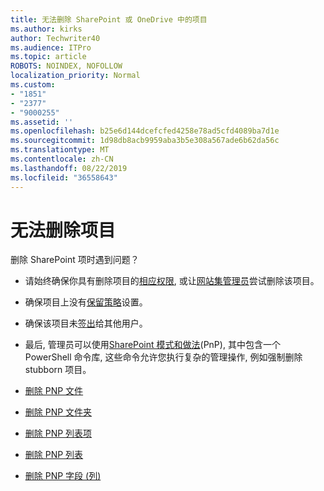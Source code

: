 ```yaml
---
title: 无法删除 SharePoint 或 OneDrive 中的项目
ms.author: kirks
author: Techwriter40
ms.audience: ITPro
ms.topic: article
ROBOTS: NOINDEX, NOFOLLOW
localization_priority: Normal
ms.custom:
- "1851"
- "2377"
- "9000255"
ms.assetid: ''
ms.openlocfilehash: b25e6d144dcefcfed4258e78ad5cfd4089ba7d1e
ms.sourcegitcommit: 1d98db8acb9959aba3b5e308a567ade6b62da56c
ms.translationtype: MT
ms.contentlocale: zh-CN
ms.lasthandoff: 08/22/2019
ms.locfileid: "36558643"
---
```

# <a name="unable-to-delete-items"></a>无法删除项目

删除 SharePoint 项时遇到问题？

- 请始终确保你具有删除项目的[相应权限](https://docs.microsoft.com/sharepoint/default-sharepoint-groups), 或让[网站集管理员](https://docs.microsoft.com/sharepoint/customize-sharepoint-site-permissions#add-change-or-remove-a-site-collection-administrator)尝试删除该项目。

- 确保项目上没有[保留策略](https://docs.microsoft.com/office365/securitycompliance/retention-policies)设置。

- 确保该项目未[签出](https://support.office.com/article/check-out-check-in-or-discard-changes-to-files-in-a-library-7e2c12a9-a874-4393-9511-1378a700f6de)给其他用户。

- 最后, 管理员可以使用[SharePoint 模式和做法](https://docs.microsoft.com/powershell/sharepoint/sharepoint-pnp/sharepoint-pnp-cmdlets?view=sharepoint-ps#installation)(PnP), 其中包含一个 PowerShell 命令库, 这些命令允许您执行复杂的管理操作, 例如强制删除 stubborn 项目。
- [删除 PNP 文件](https://docs.microsoft.com/powershell/module/sharepoint-pnp/remove-pnpfile?view=sharepoint-ps)
- [删除 PNP 文件夹](https://docs.microsoft.com/powershell/module/sharepoint-pnp/remove-pnpfolder?view=sharepoint-ps)
- [删除 PNP 列表项](https://docs.microsoft.com/powershell/module/sharepoint-pnp/remove-pnplistitem?view=sharepoint-ps)
- [删除 PNP 列表](https://docs.microsoft.com/powershell/module/sharepoint-pnp/remove-pnplist?view=sharepoint-ps)
- [删除 PNP 字段 (列)](https://docs.microsoft.com/powershell/module/sharepoint-pnp/remove-pnpfield?view=sharepoint-ps)